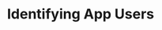 ---
title: Identifying App Users
icon: fas fa-user
position: 3
content_markdown: |-
  By default, app users are identified using `identifierForVendor` **UUIDString** in **iOS** and PLACEHOLDER in **Android**.
  
  Optionally you can attach more information about the user in order to make it easier to identify and find back a user.
---